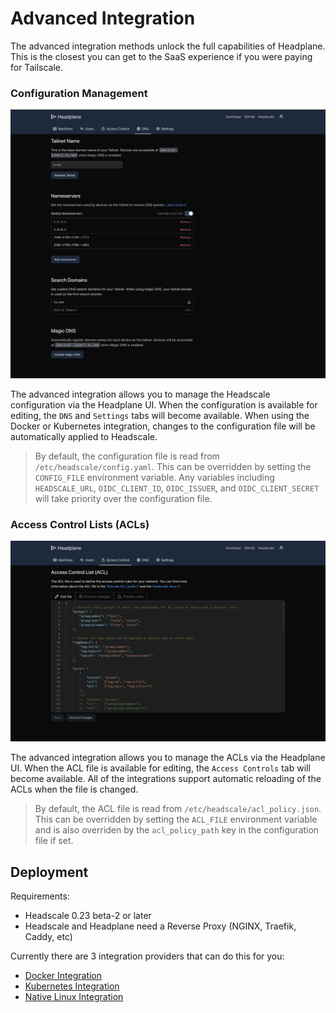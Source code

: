 # Advanced Integration

The advanced integration methods unlock the full capabilities of Headplane.
This is the closest you can get to the SaaS experience if you were paying for
Tailscale.

### Configuration Management

<picture>
    <source
        media="(prefers-color-scheme: dark)"
        srcset="../assets/integration-dark.png"
    >
    <source
        media="(prefers-color-scheme: light)"
        srcset="../assets/integration-light.png"
    >
    <img
        alt="Integration Preview"
        src="../assets/integration-dark.png"
    >
</picture>

The advanced integration allows you to manage the Headscale configuration via
the Headplane UI. When the configuration is available for editing, the `DNS`
and `Settings` tabs will become available. When using the Docker or Kubernetes
integration, changes to the configuration file will be automatically applied
to Headscale.

> By default, the configuration file is read from `/etc/headscale/config.yaml`.
This can be overridden by setting the `CONFIG_FILE` environment variable. Any
variables including `HEADSCALE_URL`, `OIDC_CLIENT_ID`, `OIDC_ISSUER`, and
`OIDC_CLIENT_SECRET` will take priority over the configuration file.

### Access Control Lists (ACLs)

<picture>
    <source
        media="(prefers-color-scheme: dark)"
        srcset="../assets/acls-dark.png"
    >
    <source
        media="(prefers-color-scheme: light)"
        srcset="../assets/acls-light.png"
    >
    <img
        alt="ACL Preview"
        src="../assets/acls-dark.png"
    >
</picture>

The advanced integration allows you to manage the ACLs via the Headplane UI.
When the ACL file is available for editing, the `Access Controls` tab will
become available. All of the integrations support automatic reloading of the
ACLs when the file is changed.

> By default, the ACL file is read from `/etc/headscale/acl_policy.json`. This
can be overridden by setting the `ACL_FILE` environment variable and is also
overriden by the `acl_policy_path` key in the configuration file if set.

## Deployment

Requirements:
- Headscale 0.23 beta-2 or later
- Headscale and Headplane need a Reverse Proxy (NGINX, Traefik, Caddy, etc)

Currently there are 3 integration providers that can do this for you:
- [Docker Integration](/docs/integration/Docker.md)
- [Kubernetes Integration](/docs/integration/Kubernetes.md)
- [Native Linux Integration](/docs/integration/Native.md)

